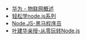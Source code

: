 - [华为 - 物联网概述](https://www.bilibili.com/video/av21330373/?p=1)
- [轻松学node.js系列](https://www.bilibili.com/video/av21010015?t=66)
- [Node.JS-黑马程序员](https://www.bilibili.com/video/av27670326/?p=1)
- [叶建华亲授-从零玩转Node.js](https://www.bilibili.com/video/av24951408/?p=1)
